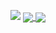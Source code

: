 ![](https://visitor-badge.glitch.me/badge?page_id=Staijn1.Staijn1)
<a href="https://github-readme-stats.vercel.app/api?username=Staijn1&show_icons=true&theme=radical">
  <img align="center" src="https://github-readme-stats.vercel.app/api?username=Staijn1&show_icons=true&theme=radical" />
</a>
<a href="https://github-readme-stats.vercel.app/api/top-langs/?username=Staijn1&langs_count=10&theme=radical">
  <img align="center" src="https://github-readme-stats.vercel.app/api/top-langs/?username=Staijn1&langs_count=10&theme=radical" />
</a>

